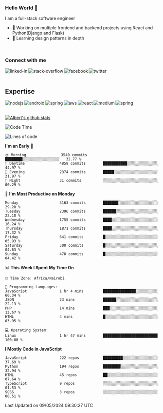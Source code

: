 

### Hello World 👋
I am a full-stack software engineer
- 🔭 Working on multiple frontend and backend projects using React and Python(Django and Flask)
- 🌱 Learning design patterns in depth

<br>

### Connect with me

[<img align="left" alt="linked-in" src="https://img.shields.io/badge/linkedin-%230077B5.svg?&style=for-the-badge&logo=linkedin&logoColor=white" />](https://www.linkedin.com/in/albert-byrone/)

<!-- [<img align="left" alt="medium" src="https://img.shields.io/badge/medium-%2312100E.svg?&style=for-the-badge&logo=medium&logoColor=white" />](https://56faisal.medium.com/) -->

[<img align="left" alt="stack-overflow" src="https://img.shields.io/badge/stack%20overflow-FE7A16?logo=stack-overflow&logoColor=white&style=for-the-badge" />](https://stackoverflow.com/users/11916317/albert-byrone)

[<img align="left" alt="facebook" src="https://img.shields.io/badge/facebook-%231877F2.svg?&style=for-the-badge&logo=facebook&logoColor=white" />](https://web.facebook.com/albert.byrone.1/)

[<img align="left" alt="twitter" src="https://img.shields.io/badge/twitter-%231DA1F2.svg?&style=for-the-badge&logo=twitter&logoColor=white" />](https://twitter.com/byrone_albert)

<br>

<br>

## Expertise
<img align="left" alt="nodejs" src="https://img.shields.io/badge/python%20-%2343853D.svg?&style=for-the-badge&logo=node.js&logoColor=white" />
<img align="left" alt="android" src="https://img.shields.io/badge/Flask-3DDC84?logo=android&logoColor=white&style=for-the-badge" />
<img align="left" alt="spring" src="https://img.shields.io/badge/drf%20-%236DB33F.svg?&style=for-the-badge&logo=spring&logoColor=white" />
<img align="left" alt="aws" src="https://img.shields.io/badge/django%20AWS-%23232F3E?logo=amazon-aws&logoColor=white&style=for-the-badge" />
<img align="left" alt="react" src="https://img.shields.io/badge/react%20-%2320232a.svg?&style=for-the-badge&logo=react&logoColor=%2361DAFB" />
<img align="left" alt="medium" src="https://img.shields.io/badge/Angular-%23316192.svg?&style=for-the-badge&logo=postgresql&logoColor=white" />
<img align="left" alt="spring" src="https://img.shields.io/badge/Javascript%20-%236DB33F.svg?&style=for-the-badge&logo=spring&logoColor=white" />
<br>
<br>


[![Albert's github stats](https://github-readme-stats.vercel.app/api?username=Albert-Byrone&count_private=true&show_icons=true&theme=radical&hide_rank=false)](https://github.com/anuraghazra/github-readme-stats)

<!-- [![Top Langs](https://github-readme-stats.vercel.app/api/top-langs/?username=Albert-Byrone&layout=compact)](https://github.com/anuraghazra/github-readme-stats) -->

<!--
**Albert-Byrone/Albert-Byrone** is a ✨ _special_ ✨ repository because its `README.md` (this file) appears on your GitHub profile.

Here are some ideas to get you started:

- 🔭 I’m currently working on ...
- 🌱 I’m currently learning ...
- 👯 I’m looking to collaborate on ...
- 🤔 I’m looking for help with ...
- 💬 Ask me about ...
- 📫 How to reach me: ...
- 😄 Pronouns: ...
- ⚡ Fun fact: ...
-->


<!--START_SECTION:waka-->
![Code Time](http://img.shields.io/badge/Code%20Time-1%2C120%20hrs%2014%20mins-blue)

![Lines of code](https://img.shields.io/badge/From%20Hello%20World%20I%27ve%20Written-65.0%20million%20lines%20of%20code-blue)

**I'm an Early 🐤** 

```text
🌞 Morning                3540 commits        ████████░░░░░░░░░░░░░░░░░   32.77 % 
🌆 Daytime                4859 commits        ███████████░░░░░░░░░░░░░░   44.97 % 
🌃 Evening                2374 commits        █████░░░░░░░░░░░░░░░░░░░░   21.97 % 
🌙 Night                  31 commits          ░░░░░░░░░░░░░░░░░░░░░░░░░   00.29 % 
```
📅 **I'm Most Productive on Monday** 

```text
Monday                   3163 commits        ███████░░░░░░░░░░░░░░░░░░   29.28 % 
Tuesday                  2396 commits        ██████░░░░░░░░░░░░░░░░░░░   22.18 % 
Wednesday                1755 commits        ████░░░░░░░░░░░░░░░░░░░░░   16.24 % 
Thursday                 1871 commits        ████░░░░░░░░░░░░░░░░░░░░░   17.32 % 
Friday                   641 commits         █░░░░░░░░░░░░░░░░░░░░░░░░   05.93 % 
Saturday                 500 commits         █░░░░░░░░░░░░░░░░░░░░░░░░   04.63 % 
Sunday                   478 commits         █░░░░░░░░░░░░░░░░░░░░░░░░   04.42 % 
```


📊 **This Week I Spent My Time On** 

```text
🕑︎ Time Zone: Africa/Nairobi

💬 Programming Languages: 
JavaScript               1 hr 4 mins         ███████████████░░░░░░░░░░   60.34 % 
JSON                     23 mins             ██████░░░░░░░░░░░░░░░░░░░   22.13 % 
PHP                      14 mins             ███░░░░░░░░░░░░░░░░░░░░░░   13.57 % 
HTML                     4 mins              █░░░░░░░░░░░░░░░░░░░░░░░░   03.95 % 

💻 Operating System: 
Linux                    1 hr 47 mins        █████████████████████████   100.00 % 
```

**I Mostly Code in JavaScript** 

```text
JavaScript               222 repos           █████████░░░░░░░░░░░░░░░░   37.69 % 
Python                   194 repos           ████████░░░░░░░░░░░░░░░░░   32.94 % 
HTML                     45 repos            ██░░░░░░░░░░░░░░░░░░░░░░░   07.64 % 
TypeScript               9 repos             ░░░░░░░░░░░░░░░░░░░░░░░░░   01.53 % 
SCSS                     3 repos             ░░░░░░░░░░░░░░░░░░░░░░░░░   00.51 % 
```




 Last Updated on 09/05/2024 09:30:27 UTC
<!--END_SECTION:waka-->
